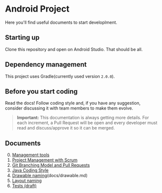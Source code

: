 # Android Project

Here you'll find useful documents to start developlment.

## Starting up

Clone this repository and open on Android Studio. That should be all.

## Dependency management

This project uses Gradle(currently used version `2.0.0`).

## Before you start coding

Read the docs! Follow coding style and, if you have any suggestion, consider discussing it with team members to make them evolve.

> **Important:** This documentation is always getting more details. For each increment, a Pull Request will be open and every developer must read and discuss/approve it so it can be merged.

## Documents
 
0. [Management tools](/management-tools.md)
0. [Project Management with Scrum](docs/project-management-with-scrum.md)
0. [Git Branching Model and Pull Requests](docs/git-branching-model-and-pull-requests.md)
0. [Java Coding Style](docs/swift-coding-style.md)
0. [Drawable naming](res/drawable/...)(docs/drawable.md)
0. [Layout naming](docs/layout.md)
0. [Tests (draft)](docs/tests.md)